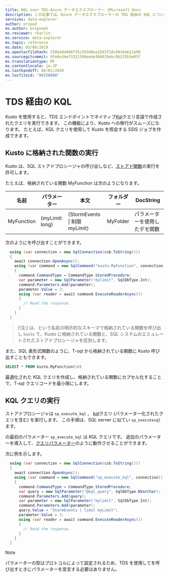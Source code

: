```yaml
---
title: KQL over TDS-Azure データエクスプローラー |Microsoft Docs
description: この記事では、Azure データエクスプローラーの TDS 経由の KQL について説明します。
services: data-explorer
author: orspod
ms.author: orspodek
ms.reviewer: rkarlin
ms.service: data-explorer
ms.topic: reference
ms.date: 03/09/2019
ms.openlocfilehash: 55864dd408f35c59398ea1b93f18c0834a611a90
ms.sourcegitcommit: 9fe6e34ef3321390ee4e366819ebc9b132b3e03f
ms.translationtype: MT
ms.contentlocale: ja-JP
ms.lasthandoff: 06/01/2020
ms.locfileid: "84258098"
---
```

# <a name="kql-over-tds"></a>TDS 経由の KQL

Kusto を使用すると、TDS エンドポイントでネイティブ[Kql](../../query/index.md)クエリ言語で作成されたクエリを実行できます。 この機能により、Kusto への移行がスムーズになります。 たとえば、KQL クエリを使用して Kusto を照会する SSIS ジョブを作成できます。

## <a name="executing-kusto-stored-functions"></a>Kusto に格納された関数の実行

Kusto は、SQL ストアドプロシージャの呼び出しなど、[ストアド関数](../../query/schema-entities/stored-functions.md)の実行を許可します。

たとえば、格納されている関数 MyFunction は次のようになります。

|名前 |パラメーター|本文|フォルダー|DocString
|---|---|---|---|---
|MyFunction |(myLimit: long)| {StormEvents &#124; 制限 myLimit}|MyFolder|パラメーターを使用したデモ関数||

次のようにを呼び出すことができます。

```csharp
  using (var connection = new SqlConnection(csb.ToString()))
  {
    await connection.OpenAsync();
    using (var command = new SqlCommand("kusto.MyFunction", connection))
    {
      command.CommandType = CommandType.StoredProcedure;
      var parameter = new SqlParameter("mylimit", SqlDbType.Int);
      command.Parameters.Add(parameter);
      parameter.Value = 3;
      using (var reader = await command.ExecuteReaderAsync())
      {
        // Read the response.
      }
    }
  }
```

> [!注:] は、という名前の明示的なスキーマで格納されている関数を呼び出し `kusto` て、Kusto に格納されている関数と、SQL システムのエミュレートされたストアドプロシージャを区別します。

また、SQL 表形式関数のように、T-sql から格納されている関数に Kusto 呼び出すこともできます。

```sql
SELECT * FROM kusto.MyFunction(10)
```

最適化された KQL クエリを作成し、格納されている関数にカプセル化することで、T-sql クエリコードを最小限にします。

## <a name="executing-kql-query"></a>KQL クエリの実行

ストアドプロシージャは `sp_execute_kql` 、 [kql](../../query/index.md)クエリ (パラメーター化されたクエリを含む) を実行します。 この手順は、SQL server に似てい `sp_executesql` ます。

の最初のパラメーター `sp_execute_kql` は KQL クエリです。 追加のパラメーターを導入して、[クエリパラメーター](../../query/queryparametersstatement.md)のように動作させることができます。

次に例を示します。

```csharp
  using (var connection = new SqlConnection(csb.ToString()))
  {
    await connection.OpenAsync();
    using (var command = new SqlCommand("sp_execute_kql", connection))
    {
      command.CommandType = CommandType.StoredProcedure;
      var query = new SqlParameter("@kql_query", SqlDbType.NVarChar);
      command.Parameters.Add(query);
      var parameter = new SqlParameter("mylimit", SqlDbType.Int);
      command.Parameters.Add(parameter);
      query.Value = "StormEvents | limit myLimit";
      parameter.Value = 3;
      using (var reader = await command.ExecuteReaderAsync())
      {
        // Read the response.
      }
    }
  }
```

> [!NOTE]
> パラメーターの型はプロトコルによって設定されるため、TDS を使用してを呼び出すときにパラメーターを宣言する必要はありません。
